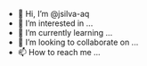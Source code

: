 - 👋 Hi, I’m @jsilva-aq
- 👀 I’m interested in ...
- 🌱 I’m currently learning ...
- 💞️ I’m looking to collaborate on ...
- 📫 How to reach me ...

<!---
jsilva-aq/jsilva-aq is a ✨ special ✨ repository because its `README.md` (this file) appears on your GitHub profile.
You can click the Preview link to take a look at your changes.
--->
